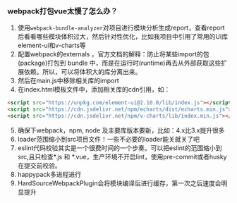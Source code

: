 ### webpack打包vue太慢了怎么办？

1. 使用`webpack-bundle-analyzer`对项目进行模块分析生成report，查看report后看看哪些模块体积过大，然后针对性优化，比如我项目中引用了常用的UI库element-ui和v-charts等
2. 配置webpack的externals ，官方文档的解释：防止将某些import的包(package)打包到 bundle 中，而是在运行时(runtime)再去从外部获取这些扩展依赖。所以，可以将体积大的库分离出来。
3. 然后在main.js中移除相关库的import
4. 在index.html模板文件中，添加相关库的cdn引用，如：
```html
<script src="https://unpkg.com/element-ui@2.10.0/lib/index.js"></script>
<script src="https://cdn.jsdelivr.net/npm/echarts/dist/echarts.min.js"></script>
<script src="https://cdn.jsdelivr.net/npm/v-charts/lib/index.min.js"></script>
```
5. 确保下webpack，npm, node 及主要库版本要新，比如：4.x比3.x提升很多
6. loader范围缩小到src项目文件！一些不必要的loader能关就关了吧
7. eslint代码校验其实是一个很费时间的一个步奏。可以把eslint的范围缩小到src,且只检查*.js 和 *.vue，生产环境不开启lint，使用pre-commit或者husky在提交前校验。
8. happypack多进程进行
9. HardSourceWebpackPlugin会将模块编译后进行缓存，第一次之后速度会明显提升
